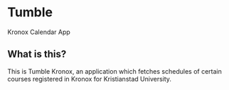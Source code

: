 # Tumble
Kronox Calendar App


## What is this?

This is Tumble Kronox, an application which fetches schedules of certain courses registered in Kronox for Kristianstad University.
